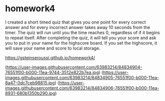 # homework4

I created a short timed quiz that gives you one point for every correct answer and for every incorrect answer takes away 10 seconds from the timer.
The quiz will run until you the time reaches 0, regardless of if it begins to repeat itself.
After completing the quiz, it will tell you your score and ask you to put in your name for the highscore board. If you set the highscore, it will save your name and score to local storage.

https://gsteinseroussi.github.io/homework4/

(https://user-images.githubusercontent.com/63983214/84834904-76551f00-b000-11ea-9744-3512e822b7ea.jpg)
(https://user-images.githubusercontent.com/63983214/84834905-76551f00-b000-11ea-8a47-0dc7ceb98815.jpg)
(https://user-images.githubusercontent.com/63983214/84834906-76551f00-b000-11ea-8931-680b1350b290.jpg)
